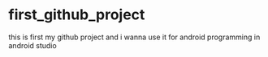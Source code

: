 # first_github_project
this is first my github project and i wanna use it for android programming in android studio
